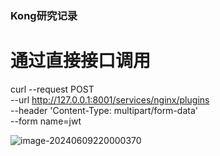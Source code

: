 ### Kong研究记录

# 通过直接接口调用
curl --request POST \
  --url http://127.0.0.1:8001/services/nginx/plugins \
  --header 'Content-Type: multipart/form-data' \
  --form name=jwt



![image-20240609220000370](C:\project-hsbc\kong\kong\images\image-20240609220000370.png)